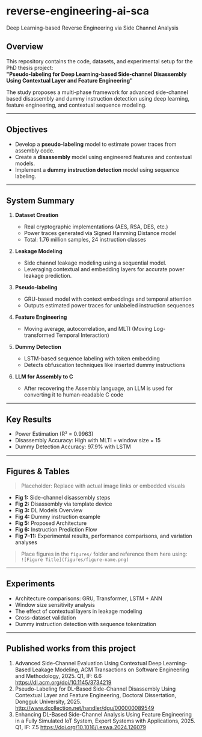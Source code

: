 # reverse-engineering-ai-sca
Deep Learning-based Reverse Engineering via Side Channel Analysis

## Overview
This repository contains the code, datasets, and experimental setup for the PhD thesis project:  
**"Pseudo-labeling for Deep Learning-based Side-channel Disassembly Using Contextual Layer and Feature Engineering"**

The study proposes a multi-phase framework for advanced side-channel based disassembly and dummy instruction detection using deep learning, feature engineering, and contextual sequence modeling.

---

## Objectives

- Develop a **pseudo-labeling** model to estimate power traces from assembly code.
- Create a **disassembly** model using engineered features and contextual models.
- Implement a **dummy instruction detection** model using sequence labeling.

---

## System Summary

1. **Dataset Creation**
   - Real cryptographic implementations (AES, RSA, DES, etc.)
   - Power traces generated via Signed Hamming Distance model
   - Total: 1.76 million samples, 24 instruction classes

2. **Leakage Modeling**
   - Side channel leakage modeling using a sequential model.
   - Leveraging contextual and embedding layers for accurate power leakage prediction.

4. **Pseudo-labeling**
   - GRU-based model with context embeddings and temporal attention
   - Outputs estimated power traces for unlabeled instruction sequences

5. **Feature Engineering**
   - Moving average, autocorrelation, and MLTI (Moving Log-transformed Temporal Interaction)

6. **Dummy Detection**
   - LSTM-based sequence labeling with token embedding
   - Detects obfuscation techniques like inserted dummy instructions
7. **LLM for Assembly to C**
   - After recovering the Assembly language, an LLM is used for converting it to human-readable C code

---

## Key Results

- Power Estimation (R² = 0.9963)
- Disassembly Accuracy: High with MLTI + window size = 15
- Dummy Detection Accuracy: 97.9% with LSTM

---

## Figures & Tables

> Placeholder: Replace with actual image links or embedded visuals

- **Fig 1:** Side-channel disassembly steps  
- **Fig 2:** Disassembly via template device  
- **Fig 3:** DL Models Overview  
- **Fig 4:** Dummy instruction example  
- **Fig 5:** Proposed Architecture  
- **Fig 6:** Instruction Prediction Flow  
- **Fig 7–11:** Experimental results, performance comparisons, and variation analyses

> Place figures in the `figures/` folder and reference them here using:  
> `![Figure Title](figures/figure-name.png)`

---

## Experiments

- Architecture comparisons: GRU, Transformer, LSTM + ANN
- Window size sensitivity analysis
- The effect of contextual layers in leakage modeling
- Cross-dataset validation
- Dummy instruction detection with sequence tokenization

---

## Published works from this project

1. Advanced Side-Channel Evaluation Using Contextual Deep Learning-Based Leakage Modeling, ACM
Transactions on Software Engineering and Methodology, 2025. Q1, IF: 6.6
https://dl.acm.org/doi/10.1145/3734219
2. Pseudo-Labeling for DL-Based Side-Channel Disassembly Using Contextual Layer and Feature Engineering,
Doctoral Dissertation, Dongguk University, 2025.
http://www.dcollection.net/handler/dgu/000000089549
3. Enhancing DL-Based Side-Channel Analysis Using Feature Engineering in a Fully Simulated IoT System, Expert
Systems with Applications, 2025. Q1, IF: 7.5
https://doi.org/10.1016/j.eswa.2024.126079
